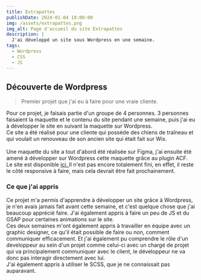 ```yaml
---
title: Extrapattes
publishDate: 2024-01-04 18:00:00
img: /assets/extrapattes.png
img_alt: Page d'accueil du site Extrapattes
description: |
  J'ai développé un site sous Wordpress en une semaine. 
tags:
  - Wordpress
  - CSS
  - JS
---
```


## Découverte de Wordpress

> Premier projet que j'ai eu à faire pour une vraie cliente. 

Pour ce projet, je faisais partie d'un groupe de 4 personnes. 3 personnes faisaient la maquette et le contenu du site pendant une semaine, puis j'ai eu à développer le site en suivant la maquette sur Wordpress. 
<br>
Ce site a été réalisé pour une cliente qui possède des chiens de traîneau et qui voulait un renouveau de son ancien site qui était fait sur Wix. 
<br><br>
Une maquette du site a tout d'abord été réalisée sur Figma, j'ai ensuite été amené à développer sur Wordpress cette maquette grâce au plugin ACF.
<br>
Le site est disponible <a href="https://mmi-interne.univ-smb.fr/noahheinrich/">ici. </a>Il n'est pas encore totalement fini, en effet, il reste le côté responsive à faire, mais cela devrait être fait prochainement.

### Ce que j'ai appris
Ce projet m'a permis d'apprendre à développer un site grâce à Wordpress, je n'en avais jamais fait avant cette semaine, et c'est quelque chose que j'ai beaucoup apprécié faire. 
J'ai également appris à faire un peu de JS et du GSAP pour certaines animations sur le site. 
<br>
Ces deux semaines m'ont également appris à travailler en équipe avec un graphic designer, ce qu'il était possible de faire ou non, comment communiquer efficacement. 
Et j'ai également pu comprendre le rôle d'un developpeur au sein d'un projet comme celui-ci avec un chargé de projet qui va principalement communiquer avec le client, le développeur ne va donc pas interagir directement avec lui. 
<br>
J'ai également appris à utiliser le SCSS, que je ne connaissait pas auparavant.
